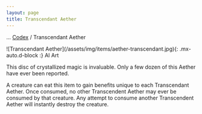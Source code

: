 ```yaml
---
layout: page
title: Transcendant Aether
---
```

<span class="breadcrumbs" markdown="1">... [Codex](/codex) / Transcendant Aether</span>
<div class="position-placeholder" markdown="1">
![Transcendant Aether](/assets/img/items/aether-transcendant.jpg){: .mx-auto.d-block :}
<span class="ai-img">AI Art</span>
</div>

This disc of crystallized magic is invaluable. Only a few dozen of this Aether have ever been reported.

A creature can eat this item to gain benefits unique to each Transcendant Aether. Once consumed, no other Transcendent Aether may ever be consumed by that creature. Any attempt to consume another Transcendent Aether will instantly destroy the creature.